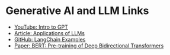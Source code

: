 
# Generative AI and LLM Links
- [YouTube: Intro to GPT](https://youtu.be/UqrkG9bA74I)
- [Article: Applications of LLMs](https://towardsdatascience.com/applications-of-llms)
- [GitHub: LangChain Examples](https://github.com/langchain/langchain)
- [Paper: BERT: Pre-training of Deep Bidirectional Transformers](https://arxiv.org/pdf/1810.04805.pdf)
